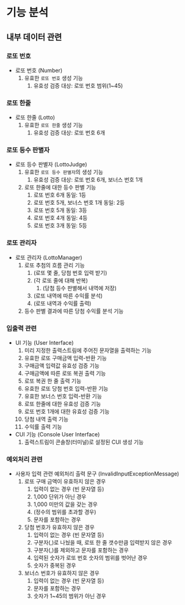 # 기능 분석

## 내부 데이터 관련

### 로또 번호

- 로또 번호 (Number)
    1. 유효한 `로또 번호` 생성 기능
        1. 유효성 검증 대상: 로또 번호 범위(1~45)

### 로또 한줄

- 로또 한줄 (Lotto)
    1. 유효한 `로또 한줄` 생성 기능
        1. 유효성 검증 대상: 로또 번호 6개

### 로또 등수 판별자

- 로또 등수 판별자 (LottoJudge)
    1. 유효한 `로또 등수 판별자`의 생성 기능
        1. 유효성 검증 대상: 로또 번호 6개, 보너스 번호 1개
    3. 로또 한줄에 대한 등수 판별 기능
       1. 로또 번호 6개 동일: 1등
       2. 로또 번호 5개, 보너스 번호 1개 동일: 2등
       3. 로또 번호 5개 동일: 3등
       4. 로또 번호 4개 동일: 4등
       5. 로또 번호 3개 동일: 5등

### 로또 관리자

- 로또 관리자 (LottoManager)
    1. 로또 추첨의 흐름 관리 기능
        1. (로또 몇 줄, 당첨 번호 입력 받기)
        2. (각 로또 줄에 대해 반복)
            1. (당첨 등수 판별해서 내역에 저장)
        3. (로또 내역에 따른 수익률 분석)
        4. (로또 내역과 수익률 출력)
    2. 등수 판별 결과에 따른 당첨 수익률 분석 기능

### 입출력 관련

- UI 기능 (User Interface)
    1. 미리 지정한 출력스트림에 주어진 문자열을 출력하는 기능
    2. 유효한 로또 구매금액 입력-반환 기능
    3. 구매금액 입력값 유효성 검증 기능
    4. 구매금액에 따른 로또 복권 출력 기능
    5. 로또 복권 한 줄 출력 기능
    6. 유효한 로또 당첨 번호 입력-반환 기능
    7. 유효한 보너스 번호 입력-반환 기능
    8. 로또 한줄에 대한 유효성 검증 기능
    9. 로또 번호 1개에 대한 유효성 검증 기능
    10. 당첨 내역 출력 기능
    11. 수익률 출력 기능
- CUI 기능 (Console User Interface)
    1. 출력스트림이 콘솔창(터미널)로 설정된 CUI 생성 기능

### 예외처리 관련

- 사용자 입력 관련 예외처리 출력 문구 (InvalidInputExceptionMessage)
    1. 로또 구매 금액이 유효하지 않은 경우
        1. 입력이 없는 경우 (빈 문자열 등)
        2. 1,000 단위가 아닌 경우
        3. 1,000 미만의 값을 갖는 경우
        4. (정수의 범위를 초과할 경우)
        5. 문자를 포함하는 경우
    2. 당첨 번호가 유효하지 않은 경우
        1. 입력이 없는 경우 (빈 문자열 등)
        2. 구분자(,)로 나눴을 때, 로또 한 줄 갯수만큼 입력받지 않은 경우
        3. 구분자(,)를 제외하고 문자를 포함하는 경우
        4. 입력된 숫자가 로또 번호 숫자의 범위를 벗어난 경우
        5. 숫자가 중복된 경우
    3. 보너스 번호가 유효하지 않은 경우
        1. 입력이 없는 경우 (빈 문자열 등)
        2. 문자를 포함하는 경우
        3. 숫자가 1~45의 범위가 아닌 경우